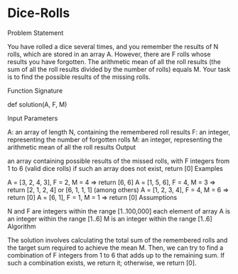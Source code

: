 # Dice-Rolls
Problem Statement

You have rolled a dice several times, and you remember the results of N rolls, which are stored in an array A. However, there are F rolls whose results you have forgotten. The arithmetic mean of all the roll results (the sum of all the roll results divided by the number of rolls) equals M. Your task is to find the possible results of the missing rolls.

Function Signature

def solution(A, F, M)

Input Parameters

A: an array of length N, containing the remembered roll results
F: an integer, representing the number of forgotten rolls
M: an integer, representing the arithmetic mean of all the roll results
Output

an array containing possible results of the missed rolls, with F integers from 1 to 6 (valid dice rolls)
if such an array does not exist, return [0]
Examples

A = [3, 2, 4, 3], F = 2, M = 4 => return [6, 6]
A = [1, 5, 6], F = 4, M = 3 => return [2, 1, 2, 4] or [6, 1, 1, 1] (among others)
A = [1, 2, 3, 4], F = 4, M = 6 => return [0]
A = [6, 1], F = 1, M = 1 => return [0]
Assumptions

N and F are integers within the range [1..100,000]
each element of array A is an integer within the range [1..6]
M is an integer within the range [1..6]
Algorithm

The solution involves calculating the total sum of the remembered rolls and the target sum required to achieve the mean M. Then, we can try to find a combination of F integers from 1 to 6 that adds up to the remaining sum. If such a combination exists, we return it; otherwise, we return [0].